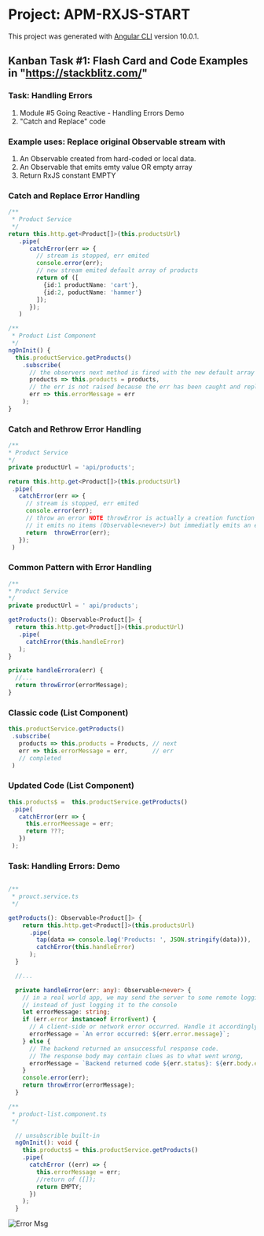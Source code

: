 # Project: APM-RXJS-START

This project was generated with [Angular CLI](https://github.com/angular/angular-cli) version 10.0.1.

## Kanban Task #1: Flash Card and Code Examples in "https://stackblitz.com/"

### Task: Handling Errors

1. Module #5 Going Reactive - Handling Errors Demo
2. "Catch and Replace" code

### Example uses: Replace original Observable stream with

1. An Observable created from hard-coded or local data.
2. An Observable that emits emty value OR empty array
3. Return RxJS constant EMPTY

### Catch and Replace Error Handling

```TypeScript
/**
 * Product Service
 */
return this.http.get<Product[]>(this.productsUrl)
   .pipe(
      catchError(err => {
        // stream is stopped, err emited
        console.error(err); 
        // new stream emited default array of products
        return of ([
          {id:1 productName: 'cart'},
          {id:2, poductName: 'hammer'}
        ]);
      });
   )
```

```TypeScript
/**
 * Product List Component
 */
ngOnInit() {
  this.productService.getProducts()
    .subscribe(
      // the observers next method is fired with the new default array
      products => this.products = products,
      // the err is not raised because the err has been caught and replaced
      err => this.errorMessage = err
    );
}
```

### Catch and Rethrow Error Handling

```TypeScript
/**
* Product Service
*/
private productUrl = 'api/products';

return this.http.get<Product[]>(this.productsUrl)
 .pipe(
   catchError(err => {
     // stream is stopped, err emited
     console.error(err);
     // throw an error NOTE throwError is actually a creation function
     // it emits no items (Observable<never>) but immediatly emits an error notification
     return  throwError(err);
   });
 )
```
 
### Common Pattern with Error Handling

```TypeScript
/**
* Product Service
*/
private productUrl = ' api/products';

getProducts(): Observable<Product[]> {
  return this.http.get<Product[]>(this.productUrl)
   .pipe(
     catchError(this.handleError)
   );
}

private handleErrora(err) {
  //...
  return throwError(errorMessage);
}
```

### Classic code (List Component)

```TypeScript
this.productService.getProducts()
 .subscribe(
   products => this.products = Products, // next
   err => this.errorMessage = err,       // err
   // completed
 )
```

### Updated Code (List Component)

```TypeScript
this.products$ =  this.productService.getProducts()
 .pipe(
   catchError(err => {
     this.errorMeessage = err;
     return ???;
   })
 );
```

### Task: Handling Errors: Demo

```TypeScript

/**
 * prouct.service.ts
 */

getProducts(): Observable<Product[]> {
    return this.http.get<Product[]>(this.productsUrl)
      .pipe(
        tap(data => console.log('Products: ', JSON.stringify(data))),
        catchError(this.handleError)
      );
  }

  //...

  private handleError(err: any): Observable<never> {
    // in a real world app, we may send the server to some remote logging infrastructure
    // instead of just logging it to the console
    let errorMessage: string;
    if (err.error instanceof ErrorEvent) {
      // A client-side or network error occurred. Handle it accordingly.
      errorMessage = `An error occurred: ${err.error.message}`;
    } else {
      // The backend returned an unsuccessful response code.
      // The response body may contain clues as to what went wrong,
      errorMessage = `Backend returned code ${err.status}: ${err.body.error}`;
    }
    console.error(err);
    return throwError(errorMessage);
  }
```

```TypeScript
/**
 * product-list.component.ts
 */

  // unsubscrible built-in
  ngOnInit(): void {
    this.products$ = this.productService.getProducts()
    .pipe(
      catchError ((err) => {
        this.errorMessage = err;
        //return of ([]);
        return EMPTY;
      })
    );
  }
```

![Error Msg](/assets/images/error.jpg)
